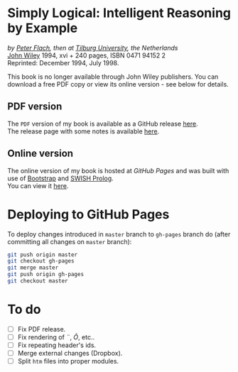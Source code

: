 # Simply Logical: Intelligent Reasoning by Example #

*by [Peter Flach](https://www.cs.bris.ac.uk/~flach/index.html), then at [Tilburg University](http://www.tilburguniversity.nl/), the Netherlands*  
[John Wiley](http://www.wiley.co.uk/) 1994, xvi + 240 pages, ISBN 0471 94152 2  
Reprinted: December 1994, July 1998.

This book is no longer available through John Wiley publishers. You can download a free PDF copy or view its online version - see below for details.

## PDF version ##
The `PDF` version of my book is available as a GitHub release [here](https://github.com/So-Cool/simply-logical/releases/download/v1.0/SL.pdf).  
The release page with some notes is available [here](https://github.com/So-Cool/simply-logical/releases/tag/v1.0).

## Online version ##
The online version of my book is hosted at *GitHub Pages* and was built with use of [Bootstrap](http://getbootstrap.com/) and [SWISH Prolog](http://swish.swi-prolog.org/).  
You can view it [here](so-cool.github.io/simply-logical).

# Deploying to GitHub Pages #
To deploy changes introduced in `master` branch to `gh-pages` branch do (after committing all changes on `master` branch):
``` bash
git push origin master
git checkout gh-pages
git merge master
git push origin gh-pages
git checkout master
```

# To do #
- [ ] Fix PDF release.
- [ ] Fix rendering of *¨*, *Ô*, etc..
- [ ] Fix repeating header's ids.
- [ ] Merge external changes (Dropbox).
- [ ] Split `htm` files into proper modules.
